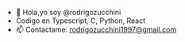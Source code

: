 - 👋 Hola,yo soy @rodrigozucchini
- Codigo en Typescript, C, Python, React
- 📫 Contactame:  rodrigozucchini1997@gmail.com

